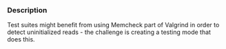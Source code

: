 ### Description
Test suites might benefit from using Memcheck part of Valgrind in order to detect uninitialized reads - the challenge is creating a testing mode that does this.